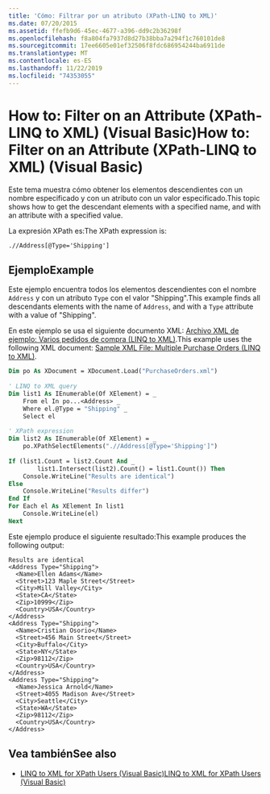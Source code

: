 ```yaml
---
title: 'Cómo: Filtrar por un atributo (XPath-LINQ to XML)'
ms.date: 07/20/2015
ms.assetid: ffefb9d6-45ec-4677-a396-dd9c2b36298f
ms.openlocfilehash: f8a804fa7937d8d27b38bba7a294f1c760101de8
ms.sourcegitcommit: 17ee6605e01ef32506f8fdc686954244ba6911de
ms.translationtype: MT
ms.contentlocale: es-ES
ms.lasthandoff: 11/22/2019
ms.locfileid: "74353055"
---
```

# <a name="how-to-filter-on-an-attribute-xpath-linq-to-xml-visual-basic"></a><span data-ttu-id="8663b-102">How to: Filter on an Attribute (XPath-LINQ to XML) (Visual Basic)</span><span class="sxs-lookup"><span data-stu-id="8663b-102">How to: Filter on an Attribute (XPath-LINQ to XML) (Visual Basic)</span></span>
<span data-ttu-id="8663b-103">Este tema muestra cómo obtener los elementos descendientes con un nombre especificado y con un atributo con un valor especificado.</span><span class="sxs-lookup"><span data-stu-id="8663b-103">This topic shows how to get the descendant elements with a specified name, and with an attribute with a specified value.</span></span>  
  
 <span data-ttu-id="8663b-104">La expresión XPath es:</span><span class="sxs-lookup"><span data-stu-id="8663b-104">The XPath expression is:</span></span>  
  
 `.//Address[@Type='Shipping']`  
  
## <a name="example"></a><span data-ttu-id="8663b-105">Ejemplo</span><span class="sxs-lookup"><span data-stu-id="8663b-105">Example</span></span>  
 <span data-ttu-id="8663b-106">Este ejemplo encuentra todos los elementos descendientes con el nombre `Address` y con un atributo `Type` con el valor "Shipping".</span><span class="sxs-lookup"><span data-stu-id="8663b-106">This example finds all descendants elements with the name of `Address`, and with a `Type` attribute with a value of "Shipping".</span></span>  
  
 <span data-ttu-id="8663b-107">En este ejemplo se usa el siguiente documento XML: [Archivo XML de ejemplo: Varios pedidos de compra (LINQ to XML)](../../../../visual-basic/programming-guide/concepts/linq/sample-xml-file-multiple-purchase-orders-linq-to-xml.md).</span><span class="sxs-lookup"><span data-stu-id="8663b-107">This example uses the following XML document: [Sample XML File: Multiple Purchase Orders (LINQ to XML)](../../../../visual-basic/programming-guide/concepts/linq/sample-xml-file-multiple-purchase-orders-linq-to-xml.md).</span></span>  
  
```vb  
Dim po As XDocument = XDocument.Load("PurchaseOrders.xml")  
  
' LINQ to XML query  
Dim list1 As IEnumerable(Of XElement) = _  
    From el In po...<Address> _  
    Where el.@Type = "Shipping" _  
    Select el  
  
' XPath expression  
Dim list2 As IEnumerable(Of XElement) = _  
    po.XPathSelectElements(".//Address[@Type='Shipping']")  
  
If (list1.Count = list2.Count And _  
        list1.Intersect(list2).Count() = list1.Count()) Then  
    Console.WriteLine("Results are identical")  
Else  
    Console.WriteLine("Results differ")  
End If  
For Each el As XElement In list1  
    Console.WriteLine(el)  
Next  
```  
  
 <span data-ttu-id="8663b-108">Este ejemplo produce el siguiente resultado:</span><span class="sxs-lookup"><span data-stu-id="8663b-108">This example produces the following output:</span></span>  
  
```console
Results are identical  
<Address Type="Shipping">  
  <Name>Ellen Adams</Name>  
  <Street>123 Maple Street</Street>  
  <City>Mill Valley</City>  
  <State>CA</State>  
  <Zip>10999</Zip>  
  <Country>USA</Country>  
</Address>  
<Address Type="Shipping">  
  <Name>Cristian Osorio</Name>  
  <Street>456 Main Street</Street>  
  <City>Buffalo</City>  
  <State>NY</State>  
  <Zip>98112</Zip>  
  <Country>USA</Country>  
</Address>  
<Address Type="Shipping">  
  <Name>Jessica Arnold</Name>  
  <Street>4055 Madison Ave</Street>  
  <City>Seattle</City>  
  <State>WA</State>  
  <Zip>98112</Zip>  
  <Country>USA</Country>  
</Address>  
```  
  
## <a name="see-also"></a><span data-ttu-id="8663b-109">Vea también</span><span class="sxs-lookup"><span data-stu-id="8663b-109">See also</span></span>

- [<span data-ttu-id="8663b-110">LINQ to XML for XPath Users (Visual Basic)</span><span class="sxs-lookup"><span data-stu-id="8663b-110">LINQ to XML for XPath Users (Visual Basic)</span></span>](../../../../visual-basic/programming-guide/concepts/linq/linq-to-xml-for-xpath-users.md)
